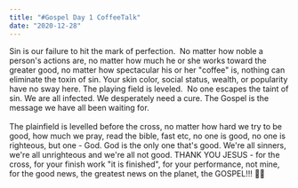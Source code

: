 ```yaml
---
title: "#Gospel Day 1 CoffeeTalk"
date: "2020-12-28"
---
```

Sin is our failure to hit the mark of perfection.  No matter how noble a person's actions are, no matter how much he or she works toward the greater good, no matter how spectacular his or her "coffee" is, nothing can eliminate the toxin of sin. Your skin color, social status, wealth, or popularity have no sway here. The playing field is leveled.  No one escapes the taint of sin. We are all infected. We desperately need a cure. The Gospel is the message we have all been waiting for.
<br/>  
The plainfield is levelled before the cross, no matter how hard we try to be good, how much we pray, read the bible, fast etc, no one is good, no one is righteous, but one - God. God is the only one that's good. We're all sinners, we're all unrighteous and we're all not good. THANK YOU JESUS - for the cross, for your finish work "it is finished", for your performance, not mine, for the good news, the greatest news on the planet, the GOSPEL!!! 🙌🏼
